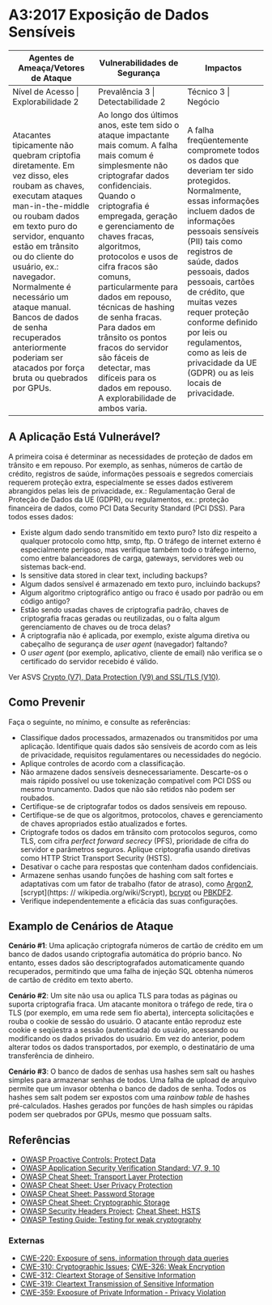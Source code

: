 # A3:2017 Exposição de Dados Sensíveis

| Agentes de Ameaça/Vetores de Ataque | Vulnerabilidades de Segurança           | Impactos               |
| -- | -- | -- |
| Nível de Acesso \| Explorabilidade 2 | Prevalência 3 \| Detectabilidade 2 | Técnico 3 \| Negócio |
| Atacantes tipicamente não quebram criptofia diretamente. Em vez disso, eles roubam as chaves, executam ataques man-in-the-middle ou roubam dados em texto puro do servidor, enquanto estão em trânsito ou do cliente do usuário, ex.: navegador. Normalmente é necessário um ataque manual. Bancos de dados de senha recuperados anteriormente poderiam ser atacados por força bruta ou quebrados por GPUs. | Ao longo dos últimos anos, este tem sido o ataque impactante mais comum. A falha mais comum é simplesmente não criptografar dados confidenciais. Quando o criptografia é empregada, geração e gerenciamento de chaves fracas, algoritmos, protocolos e usos de cifra fracos são comuns, particularmente para dados em repouso, técnicas de hashing de senha fracas. Para dados em trânsito os pontos fracos do servidor são fáceis de detectar, mas difíceis para os dados em repouso. A explorabilidade de ambos varia. | A falha freqüentemente compromete todos os dados que deveriam ter sido protegidos. Normalmente, essas informações incluem dados de informações pessoais sensíveis (PII) tais como registros de saúde, dados pessoais, dados pessoais, cartões de crédito, que muitas vezes requer proteção conforme definido por leis ou regulamentos, como as leis de privacidade da UE (GDPR) ou as leis locais de privacidade. |

## A Aplicação Está Vulnerável?

A primeira coisa é determinar as necessidades de proteção de dados em trânsito e em repouso. Por exemplo, as senhas, números de cartão de crédito, registros de saúde, informações pessoais e segredos comerciais requerem proteção extra, especialmente se esses dados estiverem abrangidos pelas leis de privacidade, ex.: Regulamentação Geral de Proteção de Dados da UE (GDPR), ou regulamentos, ex.: proteção financeira de dados, como PCI Data Security Standard (PCI DSS). Para todos esses dados:

* Existe algum dado sendo transmitido em texto puro? Isto diz respeito a qualquer protocolo como http, smtp, ftp. O tráfego de internet externo é especialmente perigoso, mas verifique também todo o tráfego interno, como entre balanceadores de carga, gateways, servidores web ou sistemas back-end.
* Is sensitive data stored in clear text, including backups?
* Algum dados sensível é armazenado em texto puro, incluindo backups?
* Algum algoritmo criptográfico antigo ou fraco é usado por padrão ou em código antigo?
* Estão sendo usadas chaves de criptografia padrão, chaves de criptografia fracas geradas ou reutilizadas, ou o falta algum gerenciamento de chaves ou de troca delas?
* A criptografia não é aplicada, por exemplo, existe alguma diretiva ou cabeçalho de segurança de *user agent* (navegador) faltando?
* O *user agent* (por exemplo, aplicativo, cliente de email) não verifica se o certificado do servidor recebido é válido.

Ver ASVS [Crypto (V7), Data Protection (V9) and SSL/TLS (V10)](https://www.owasp.org/index.php/ASVS).

## Como Prevenir

Faça o seguinte, no mínimo, e consulte as referências:

* Classifique dados processados, armazenados ou transmitidos por uma aplicação. Identifique quais dados são sensíveis de acordo com as leis de privacidade, requisitos regulamentares ou necessidades do negócio.
* Aplique controles de acordo com a classificação.
* Não armazene dados sensíveis desnecessariamente. Descarte-os o mais rápido possível ou use tokenização compatível com PCI DSS ou mesmo truncamento. Dados que não são retidos não podem ser roubados.
* Certifique-se de criptografar todos os dados sensíveis em repouso.
* Certifique-se de que os algoritmos, protocolos, chaves e gerenciamento de chaves apropriados estão atualizados e fortes.
* Criptografe todos os dados em trânsito com protocolos seguros, como TLS, com cifra *perfect forward secrecy* (PFS), prioridade de cifra do servidor e parâmetros seguros. Aplique criptografia usando diretivas como HTTP Strict Transport Security (HSTS).
* Desativar o cache para respostas que contenham dados confidenciais.
* Armazene senhas usando funções de hashing com salt fortes e adaptativas com um fator de trabalho (fator de atraso), como [Argon2](https://www.cryptolux.org/index.php/Argon2), [scrypt](https: // wikipedia.org/wiki/Scrypt), [bcrypt](https://wikipedia.org/wiki/Bcrypt) ou [PBKDF2](https://wikipedia.org/wiki/PBKDF2).
* Verifique independentemente a eficácia das suas configurações.

## Examplo de Cenários de Ataque

**Cenário #1**: Uma aplicação criptografa números de cartão de crédito em um banco de dados usando criptografia automática do próprio banco. No entanto, esses dados são descriptografados automaticamente quando recuperados, permitindo que uma falha de injeção SQL obtenha números de cartão de crédito em texto aberto.

**Cenário #2**: Um site não usa ou aplica TLS para todas as páginas ou suporta criptografia fraca. Um atacante monitora o tráfego de rede, tira o TLS (por exemplo, em uma rede sem fio aberta), intercepta solicitações e rouba o cookie de sessão do usuário. O atacante então reproduz este cookie e seqüestra a sessão (autenticada) do usuário, acessando ou modificando os dados privados do usuário. Em vez do anterior, podem alterar todos os dados transportados, por exemplo, o destinatário de uma transferência de dinheiro.

**Cenário #3**: O banco de dados de senhas usa hashes sem salt ou hashes simples para armazenar senhas de todos. Uma falha de upload de arquivo permite que um invasor obtenha o banco de dados de senha. Todos os hashes sem salt podem ser expostos com uma *rainbow table* de hashes pré-calculados. Hashes gerados por funções de hash simples ou rápidas podem ser quebrados por GPUs, mesmo que possuam salts.

## Referências

* [OWASP Proactive Controls: Protect Data](https://www.owasp.org/index.php/OWASP_Proactive_Controls#7:_Protect_Data)
* [OWASP Application Security Verification Standard: V7, 9, 10](https://www.owasp.org/index.php/Category:OWASP_Application_Security_Verification_Standard_Project)
* [OWASP Cheat Sheet: Transport Layer Protection](https://www.owasp.org/index.php/Transport_Layer_Protection_Cheat_Sheet)
* [OWASP Cheat Sheet: User Privacy Protection](https://www.owasp.org/index.php/User_Privacy_Protection_Cheat_Sheet)
* [OWASP Cheat Sheet: Password Storage](https://www.owasp.org/index.php/Password_Storage_Cheat_Sheet)
* [OWASP Cheat Sheet: Cryptographic Storage](https://www.owasp.org/index.php/Cryptographic_Storage_Cheat_Sheet)
* [OWASP Security Headers Project](https://www.owasp.org/index.php/OWASP_Secure_Headers_Project); [Cheat Sheet: HSTS](https://www.owasp.org/index.php/HTTP_Strict_Transport_Security_Cheat_Sheet)
* [OWASP Testing Guide: Testing for weak cryptography](https://www.owasp.org/index.php/Testing_for_weak_Cryptography)

### Externas

* [CWE-220: Exposure of sens. information through data queries](https://cwe.mitre.org/data/definitions/220.html)
* [CWE-310: Cryptographic Issues](https://cwe.mitre.org/data/definitions/310.html); [CWE-326: Weak Encryption](https://cwe.mitre.org/data/definitions/326.html)
* [CWE-312: Cleartext Storage of Sensitive Information](https://cwe.mitre.org/data/definitions/312.html)
* [CWE-319: Cleartext Transmission of Sensitive Information](https://cwe.mitre.org/data/definitions/319.html)
* [CWE-359: Exposure of Private Information - Privacy Violation](https://cwe.mitre.org/data/definitions/359.html)
